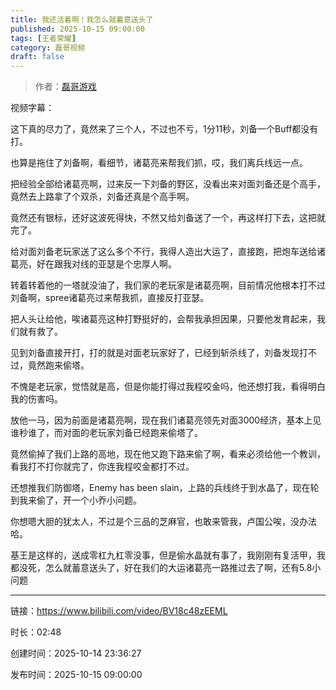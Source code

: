 ```yaml
---
title: 我还活着啊！我怎么就蓄意送头了
published: 2025-10-15 09:00:00
tags: [王者荣耀]
category: 磊哥视频
draft: false
---
```



> 作者：[磊哥游戏](https://space.bilibili.com/268941858)

视频字幕：

这下真的尽力了，竟然来了三个人，不过也不亏，1分11秒，刘备一个Buff都没有打。

也算是拖住了刘备啊，看细节，诸葛亮来帮我们抓，哎，我们离兵线远一点。

把经验全部给诸葛亮啊，过来反一下刘备的野区，没看出来对面刘备还是个高手，竟然去上路拿了个双杀，刘备还真是个高手啊。

竟然还有银标，还好这波死得快，不然又给刘备送了一个，再这样打下去，这把就完了。

给对面刘备老玩家送了这么多个不行，我得人造出大运了，直接跑，把炮车送给诸葛亮，好在跟我对线的亚瑟是个忠厚人啊。

转着转着他的一塔就没油了，我们家的老玩家是诸葛亮啊，目前情况他根本打不过刘备啊，spree诸葛亮过来帮我抓，直接反打亚瑟。

把人头让给他，唉诸葛亮这种打野挺好的，会帮我承担因果，只要他发育起来，我们就有救了。

见到刘备直接开打，打的就是对面老玩家好了，已经到斩杀线了，刘备发现打不过，竟然跑来偷塔。

不愧是老玩家，觉悟就是高，但是你能打得过我程咬金吗，他还想打我，看得明白我的伤害吗。

放他一马，因为前面是诸葛亮啊，现在我们诸葛亮领先对面3000经济，基本上见谁秒谁了，而对面的老玩家刘备已经跑来偷塔了。

竟然偷掉了我们上路的高地，现在他又跑下路来偷了啊，看来必须给他一个教训，看我打不打你就完了，你连我程咬金都打不过。

还想推我们防御塔，Enemy has been slain，上路的兵线终于到水晶了，现在轮到我来偷了，开一个小乔小问题。

你想嗯大胆的犹太人，不过是个三品的芝麻官，也敢来管我，卢国公唉，没办法哈。

基王是这样的，送成零杠九杠零没事，但是偷水晶就有事了，我刚刚有复活甲，我都没死，怎么就蓄意送头了，好在我们的大运诸葛亮一路推过去了啊，还有5.8小问题

---

链接：https://www.bilibili.com/video/BV18c48zEEML

时长：02:48

创建时间：2025-10-14 23:36:27

发布时间：2025-10-15 09:00:00
